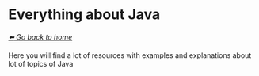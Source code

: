 # Everything about Java

*[:arrow_left: Go back to home](../INTRO.md)*

Here you will find a lot of resources with examples and explanations about lot of topics of Java
